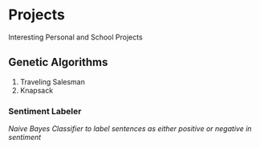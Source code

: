 # Projects
Interesting Personal and School Projects

## Genetic Algorithms
1. Traveling Salesman
2. Knapsack

### Sentiment Labeler
*Naive Bayes Classifier to label sentences as either positive or negative in sentiment*